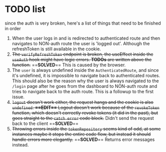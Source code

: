 # TODO list
since the auth is very broken, here's a list of things that need to be finished in order
1. When the user logs in and is redirected to authenticated route and then navigates to NON-auth route the user is 'logged out'. Although the refreshToken is still available in the cookie.
2. ~~The `verifyRefreshToken` endpoint is broken, the useEffect inside the `useAuth` hook might have logic errors. **TODOs** are written above the function.~~ ==**SOLVED**== This is caused by the browser.
3. The `user` is always undefined inside the `AuthenticatedRoute`, and since it's undefined, it is impossible to navigate back to authenticated routes. This should also be the reason why the user is always navigated to the `/login` page after he goes from the dashboard to NON-auth route and tries to navigate back to the auth route. This is a followup to the first issue.
4. ~~`logout` doesn't work either, the request hangs and the cookie is also `undefined`. **==EDIT==** Logout doesn't work because of the `revokeToken` function, which doesn't correctly revoke tokens (it did in the past), but goes straight to the `catch error` code block.~~ Didn't send the request back to the client ==**SOLVED**==
5. ~~Throwing errors inside the `tokenRepository` seems kind of odd, at some instances maybe it stops the entire code flow, but instead it should handle errors more elegantly.~~ ==**SOLVED**== Returns error messages instead.